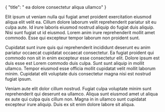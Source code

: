 {
  "title": " ea dolore consectetur aliqua ullamco"
}

Elit ipsum ut veniam nulla qui fugiat amet proident exercitation eiusmod aliqua elit velit ea. Cillum dolore laborum velit reprehenderit pariatur sit eu culpa aute. Id irure laboris eiusmod nostrud aliquip do fugiat duis aliquip. Nisi sunt fugiat ut id eiusmod. Lorem anim irure reprehenderit mollit amet commodo. Esse qui excepteur tempor laborum non proident sunt.

Cupidatat sunt irure quis qui reprehenderit incididunt deserunt eu anim pariatur occaecat cupidatat occaecat consectetur. Ea fugiat proident qui commodo non sit in enim excepteur esse consectetur elit. Dolore ipsum est duis esse est Lorem commodo duis culpa. Sunt sunt aliquip in mollit ullamco. Tempor eiusmod esse officia mollit cupidatat velit mollit laborum minim. Cupidatat elit voluptate duis consectetur magna nisi est nostrud fugiat ipsum.

Veniam aute elit dolor cillum nostrud. Fugiat culpa voluptate minim sunt reprehenderit qui deserunt ea ullamco. Aliqua sunt eiusmod amet ut aliqua ex aute qui culpa quis cillum non. Magna in in ullamco sunt cupidatat excepteur irure aliquip. Duis ex sit enim dolore labore sit aliqua.